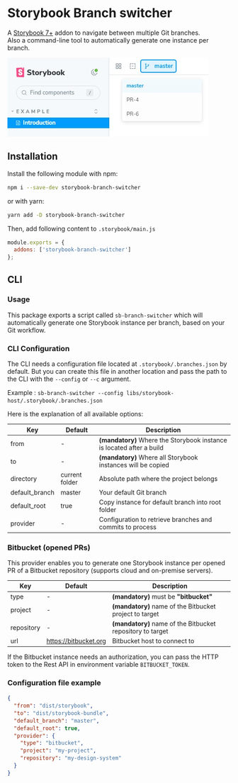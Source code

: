 # Storybook Branch switcher

A [Storybook 7+](https://github.com/storybookjs/storybook) addon to navigate between multiple Git branches. \
Also a command-line tool to automatically generate one instance per branch.

![Screenshot of add-on in action in Storybook](./docs/screenshot.jpg)

## Installation

Install the following module with npm:

```sh
npm i --save-dev storybook-branch-switcher
```

or with yarn:

```sh
yarn add -D storybook-branch-switcher
```

Then, add following content to `.storybook/main.js`

```js
module.exports = {
  addons: ['storybook-branch-switcher']
};
```

## CLI

### Usage

This package exports a script called `sb-branch-switcher` which will automatically generate one Storybook instance per
branch, based on your Git workflow.

### CLI Configuration

The CLI needs a configuration file located at `.storybook/.branches.json` by default. But you can create this file in
another location and pass the path to the CLI with the `--config` or `--c` argument.

Example : `sb-branch-switcher --config libs/storybook-host/.storybook/.branches.json`

Here is the explanation of all available options:

| Key            | Default        | Description                                                           |
|----------------|----------------|-----------------------------------------------------------------------|
| from           | -              | **(mandatory)** Where the Storybook instance is located after a build |
| to             | -              | **(mandatory)** Where all Storybook instances will be copied          |
| directory      | current folder | Absolute path where the project belongs                               |
| default_branch | master         | Your default Git branch                                               |
| default_root   | true           | Copy instance for default branch into root folder                     |
| provider       | -              | Configuration to retrieve branches and commits to process             |

### Bitbucket (opened PRs)

This provider enables you to generate one Storybook instance per opened PR of a Bitbucket repository (supports cloud and
on-premise servers).

| Key        | Default               | Description                                                |
|------------|-----------------------|------------------------------------------------------------|
| type       | -                     | **(mandatory)** must be **"bitbucket"**                    |
| project    | -                     | **(mandatory)** name of the Bitbucket project to target    |
| repository | -                     | **(mandatory)** name of the Bitbucket repository to target |
| url        | https://bitbucket.org | Bitbucket host to connect to                               | 

If the Bitbucket instance needs an authorization, you can pass the HTTP token to the Rest API in environment
variable `BITBUCKET_TOKEN`.

### Configuration file example

```json
{
  "from": "dist/storybook",
  "to": "dist/storybook-bundle",
  "default_branch": "master",
  "default_root": true,
  "provider": {
    "type": "bitbucket",
    "project": "my-project",
    "repository": "my-design-system"
  }
}
```
